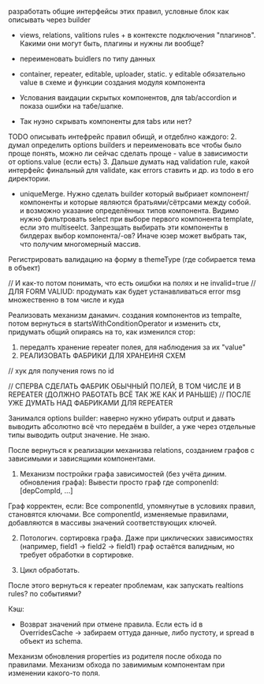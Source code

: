 разработать общие интерфейсы этих правил, условные блок как описывать через builder
- views, relations, valitions rules + в контексте подключения "плагинов". Какими они могут быть, плагины и нужны ли вообще?

- переименовать buidlers по типу данных

- container, repeater, editable, uploader, static. у editable обязательно value в схеме и функции создания модуля компонента

- Услования ваидации скрытых компонентов, для tab/accordion и показа ошибки на табе/шапке.

- Так нуэно скрывать компоненты для tabs или нет?



TODO описывать интефрейс правил обищй, и отдеблно каждого:
2. думал определить options builders и переименовать все чтобы было проще понять, можно ли сейчас сделать проще - value в зависимости от options.value (если есть)
3. Дальше думать над validation rule, какой интерфейс финальный для validate, как errors ставить и др. из todo в его директории.


- uniqueMerge. Нужно сделать builder который выбриает компонент/компоненты и которые являются братьями/сётрсами между собой. и возможно указание определённых типов компонента.
Видимо нужно фильтровать select при выборе первого компонента template, если это multiseelct.
Запрезщать выбирать эти компоненты в билдерах выбор компонента/-ов? Иначе юзер может выбрать так, что получим многомерный массив.

Регистрировать валидацию на форму в themeType (где собирается тема в объект)

// И как-то потом понимать, что есть оишбки на полях и не invalid=true
// ДЛЯ FORM VALIUD: продумать как будет устанавливаться error msg множественно в том числе и куда


Реализовать механизм данамич. создания компонентов из tempalte, потом вернуться в startsWithConditionOperator и изменить ctx, придумать общий опираясь на то, как изменился стор:
1. передалть хранение repeater полея, для наблюдения за их "value"
2. РЕАЛИЗОВАТЬ ФАБРИКИ ДЛЯ ХРАНЕИНЯ СХЕМ


// хук для получения rows по id

// СПЕРВА СДЕЛАТЬ ФАБРИК ОБЫЧНЫЙ ПОЛЕЙ, В ТОМ ЧИСЛЕ И В REPEATER (ДОЛЖНО РАБОТАТЬ ВСЁ ТАК ЖЕ КАК И РАНЬШЕ)
// ПОСЛЕ УЖЕ ДУМАТЬ НАД ФАБРИКАМИ ДЛЯ REPEATER

Занимался options builder: наверно нужно убирать output и давать выводить абсолютно всё что передаём в builder, а уже через отдельные типы выводить output значение. Не знаю.

После вернуться к реализации механизва relations, созданием графов с зависимыми и зависящими компонентами.



1. Механизм постройки графа зависимостей (без учёта диним. обновления графа):
Вывести просто граф где componenId: [depCompId, ...]

Граф корректен, если:
Все componentId, упомянутые в условиях правил, становятся ключами.
Все componentId, изменяемые правилами, добавляются в массивы значений соответствующих ключей.

2. Потологич. сортировка графа.
Даже при циклических зависимостях (например, field1 -> field2 -> field1) граф остаётся валидным, но требует обработки в сортировке.

3. Цикл обработать.

 
После этого вернуться к repeater проблемам, как запускать realtions rules? по событиями?

Кэш:
- Возврат значений при отмене правила. Если есть id в OverridesCache -> забираем оттуда данные, либо пустоту, и spread в объект из schema.


Механизм обновления properties из родителя после обхода по правилами.
Механизм обхода по завимимым компонентам при изменении какого-то поля.
